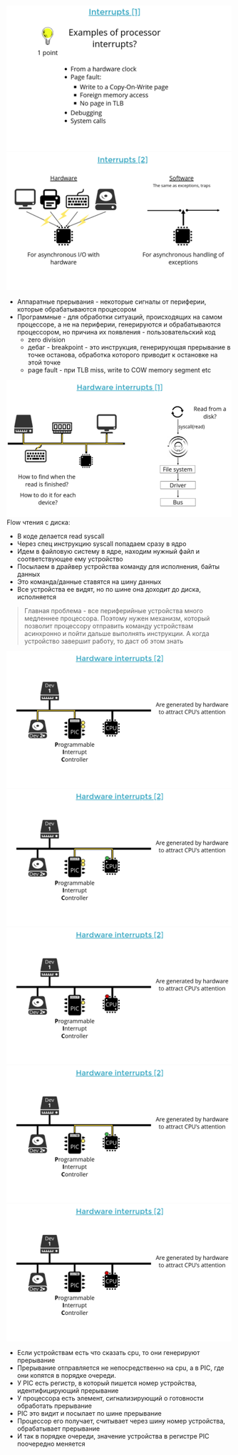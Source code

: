 
![](../_resources/Pasted%20image%2020241201230933.png)
![](../_resources/Pasted%20image%2020241201230945.png)
- Аппаратные прерывания - некоторые сигналы от периферии, которые обрабатываются процесором
- Программные - для обработки ситуаций, происходящих на самом процессоре, а не на периферии, генерируются и обрабатываются процессором, но причина их появления - пользовательский код
	- zero division
	- дебаг - breakpoint - это инструкция, генерирующая прерывание в точке останова, обработка которого приводит к остановке на этой точке
	- page fault - при TLB miss, write to COW memory segment etc


![](../_resources/Pasted%20image%2020241201231521.png)
Flow чтения с диска:
- В коде делается read syscall
- Через спец инструкцию syscall попадаем сразу в ядро
- Идем в файловую систему в ядре, находим нужный файл и соответствующее ему устройство
- Посылаем в драйвер устройства команду для исполнения, байты данных
- Это команда/данные ставятся на шину данных
- Все устройства ее видят, но по шине она доходит до диска, исполняется



> Главная проблема - все периферийные устройства много медленнее процессора. Поэтому нужен механизм, который позволит процессору отправить команду устройствам асинхронно и пойти дальше выполнять инструкции. А когда устройство завершит работу, то даст об этом знать 

![](../_resources/Pasted%20image%2020241201232756.png)
![](../_resources/Pasted%20image%2020241201232823.png)
![](../_resources/Pasted%20image%2020241201232829.png)
![](../_resources/Pasted%20image%2020241201232843.png)![](../_resources/Pasted%20image%2020241201232853.png)
- Если устройствам есть что сказать cpu, то они генерируют прерывание
- Прерывание отправляется не непосредственно на cpu, а в PIC, где они копятся в порядке очереди.
- У PIC есть регистр, в который пишется номер устройства, идентифицирующий прерывание
- У процессора есть элемент, сигнализирующий о готовности обработать прерывание
- PIC это видит и посылает по шине прерывание
- Процессор его получает, считывает через шину номер устройства, обрабатывает прерывание
- И так в порядке очереди, значение устройства в регистре PIC поочередно меняется